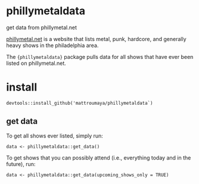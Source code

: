 # phillymetaldata
get data from phillymetal.net

[phillymetal.net](www.phillymetal.net) is a website that lists metal, punk, hardcore, and generally heavy shows in the philadelphia area.

The `{phillymetaldata}` package pulls data for all shows that have ever been listed on phillymetal.net.

# install
```
devtools::install_github('mattroumaya/phillymetaldata`)
```

## get data

To get all shows ever listed, simply run: 

```
data <- phillymetaldata::get_data()
```

To get shows that you can possibly attend (i.e., everything today and in the future), run: 

```
data <- phillymetaldata::get_data(upcoming_shows_only = TRUE)
```
